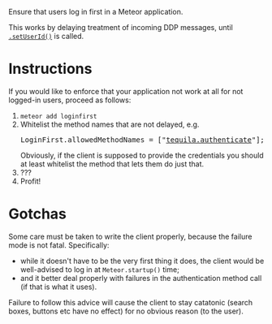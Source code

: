 Ensure that users log in first in a Meteor application.

This works by delaying treatment of incoming DDP messages, until
[`.setUserId()`](http://docs.meteor.com/#/full/method_setUserId) is
called.

# Instructions

If you would like to enforce that your application not work at all for
not logged-in users, proceed as follows:
1. `meteor add loginfirst`
2. Whitelist the method names that are not delayed, e.g.
   <pre>LoginFirst.allowedMethodNames = ["<a href="https://github.com/epfl-sti/accounts-tequila">tequila.authenticate</a>"];</pre>
   Obviously, if the client is supposed to provide the credentials you should at least whitelist the method that lets them do just that.
3. ???
4. Profit!

# Gotchas

Some care must be taken to write the client properly, because the
failure mode is not fatal. Specifically:
* while it doesn't have to be the very first thing it does, the client
  would be well-advised to log in at `Meteor.startup()` time;
* and it better deal properly with failures in the authentication method call (if that
  is what it uses).

Failure to follow this advice will cause the client to stay catatonic
(search boxes, buttons etc have no effect) for no obvious reason (to
the user).

